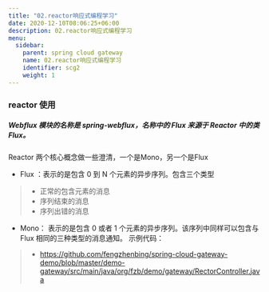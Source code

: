 ```yaml
---
title: "02.reactor响应式编程学习"
date: 2020-12-10T08:06:25+06:00
description: 02.reactor响应式编程学习
menu:
  sidebar:
    parent: spring cloud gateway
    name: 02.reactor响应式编程学习
    identifier: scg2
    weight: 1
---
```


### reactor 使用
##### Webflux 模块的名称是 spring-webflux，名称中的 Flux 来源于 Reactor 中的类 Flux。
 Reactor 两个核心概念做一些澄清，一个是Mono，另一个是Flux
 - Flux ：表示的是包含 0 到 N 个元素的异步序列。包含三个类型
> * 正常的包含元素的消息
> * 序列结束的消息
> * 序列出错的消息
- Mono： 表示的是包含 0 或者 1 个元素的异步序列。该序列中同样可以包含与 Flux 相同的三种类型的消息通知。
示例代码：
> * https://github.com/fengzhenbing/spring-cloud-gateway-demo/blob/master/demo-gateway/src/main/java/org/fzb/demo/gateway/RectorController.java